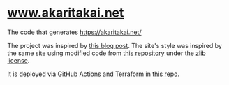 # www.akaritakai.net
The code that generates https://akaritakai.net/

The project was inspired by [this blog post](https://christine.website/blog/new-language-blog-backend-2022-03-02). The
site's style was inspired by the same site using modified code from
[this repository](https://github.com/Xe/site/tree/e4786467dfc7ec770d4b18e46ee52d2d71f11ba9) under the
[zlib license](https://github.com/Xe/site/blob/e4786467dfc7ec770d4b18e46ee52d2d71f11ba9/LICENSE).

It is deployed via GitHub Actions and Terraform in [this repo](https://github.com/akaritakai/terraform).